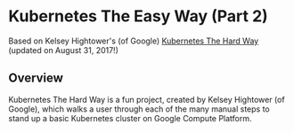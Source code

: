 # Kubernetes The Easy Way (Part 2)


Based on Kelsey Hightower's (of Google) <a href="https://github.com/kelseyhightower/kubernetes-the-hard-way">Kubernetes The Hard Way</a> (updated on August 31, 2017!)

## Overview

Kubernetes The Hard Way is a fun project, created by Kelsey Hightower (of Google), which walks a user through each of the many manual steps to stand up a basic Kubernetes cluster on Google Compute Platform.
